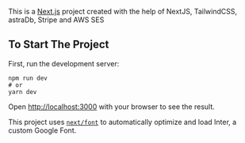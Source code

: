 This is a [Next.js](https://nextjs.org/) project created with the help of NextJS, TailwindCSS, astraDb, Stripe and AWS SES

## To Start The Project

First, run the development server:

``` on bash
npm run dev
# or
yarn dev
```

Open [http://localhost:3000](http://localhost:3000) with your browser to see the result.

This project uses [`next/font`](https://nextjs.org/docs/basic-features/font-optimization) to automatically optimize and load Inter, a custom Google Font.

